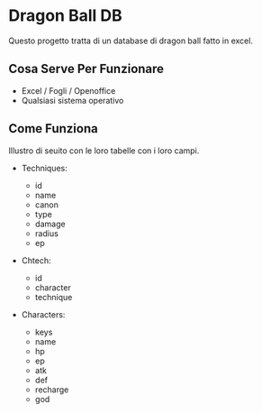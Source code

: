 # Dragon Ball DB
Questo progetto tratta di un database di dragon ball fatto in excel.

## Cosa Serve Per Funzionare
- Excel / Fogli / Openoffice
- Qualsiasi sistema operativo

## Come Funziona
Illustro di seuito con le loro tabelle con i loro campi.
- Techniques: 
  - id
  - name
  - canon
  - type
  - damage
  - radius
  - ep
  

- Chtech: 
  - id
  - character
  - technique


- Characters:
  - keys 
  - name
  - hp
  - ep
  - atk
  - def
  - recharge
  - god
